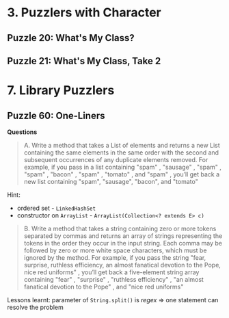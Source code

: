# 3. Puzzlers with Character
## Puzzle 20: What's My Class?
## Puzzle 21: What's My Class, Take 2
# 7. Library Puzzlers
## Puzzle 60: One-Liners
**Questions**
> A. Write a method that takes a List of elements and returns a new List containing the same elements in the same order with the second and subsequent occurrences of any duplicate elements removed. For example, if you pass in a list containing "spam" , "sausage" , "spam" , "spam" , "bacon" , "spam" , "tomato" , and "spam" , you’ll get back a new list containing "spam", "sausage", "bacon", and "tomato"

Hint: 
* ordered set - `LinkedHashSet`
* constructor on `ArrayList` - `ArrayList(Collection<? extends E> c)`

> B. Write a method that takes a string containing zero or more tokens separated by commas and returns an array of strings representing the tokens in the order they occur in the input string. Each comma may be followed by zero or more white space characters, which must be ignored by the method. For example, if you pass the string "fear, surprise, ruthless efficiency, an almost fanatical devotion to the Pope, nice red uniforms" , you’ll get back a five-element string array containing "fear" , "surprise" , "ruthless efficiency" , "an almost fanatical devotion to the Pope" , and "nice red uniforms"

Lessons learnt: parameter of `String.split()` is *regex* => one statement can resolve the problem

